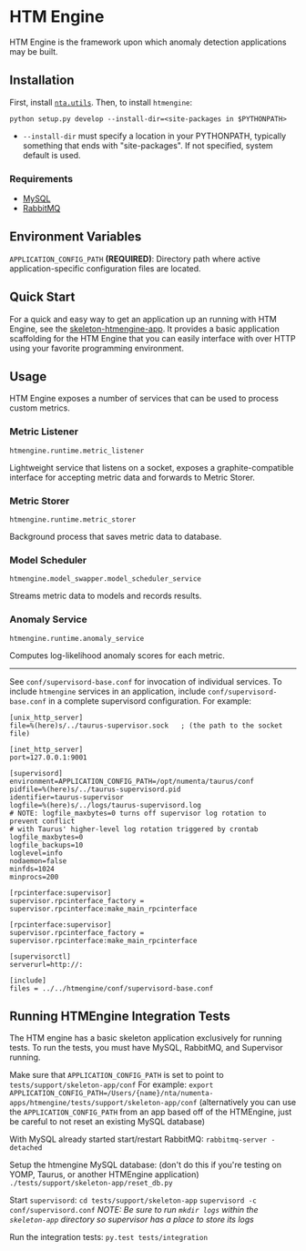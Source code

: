 HTM Engine
==========

HTM Engine is the framework upon which anomaly detection applications may be
built.

Installation
------------

First, install [`nta.utils`](../nta.utils).  Then, to install `htmengine`:

    python setup.py develop --install-dir=<site-packages in $PYTHONPATH>

- `--install-dir` must specify a location in your PYTHONPATH, typically
  something that ends with "site-packages".  If not specified, system default
  is used.

### Requirements

- [MySQL](https://www.mysql.com/)
- [RabbitMQ](https://www.rabbitmq.com/)

Environment Variables
---------------------

`APPLICATION_CONFIG_PATH` **(REQUIRED)**: Directory path where active
application-specific configuration files are located.

Quick Start
-----------

For a quick and easy way to get an application up an running with HTM Engine, see the [skeleton-htmengine-app](https://YOMPhub.com/nupic-community/skeleton-htmengine-app). It provides a basic application scaffolding for the HTM Engine that you can easily interface with over HTTP using your favorite programming environment.

Usage
-----

HTM Engine exposes a number of services that can be used to process custom
metrics.

### Metric Listener

    htmengine.runtime.metric_listener

Lightweight service that listens on a socket, exposes a graphite-compatible
interface for accepting metric data and forwards to Metric Storer.

### Metric Storer

    htmengine.runtime.metric_storer

Background process that saves metric data to database.

### Model Scheduler

    htmengine.model_swapper.model_scheduler_service

Streams metric data to models and records results.

### Anomaly Service

    htmengine.runtime.anomaly_service

Computes log-likelihood anomaly scores for each metric.

---

See `conf/supervisord-base.conf` for invocation of individual services.  To
include `htmengine` services in an application, include
`conf/supervisord-base.conf` in a complete supervisord configuration.  For
example:

    [unix_http_server]
    file=%(here)s/../taurus-supervisor.sock   ; (the path to the socket file)

    [inet_http_server]
    port=127.0.0.1:9001

    [supervisord]
    environment=APPLICATION_CONFIG_PATH=/opt/numenta/taurus/conf
    pidfile=%(here)s/../taurus-supervisord.pid
    identifier=taurus-supervisor
    logfile=%(here)s/../logs/taurus-supervisord.log
    # NOTE: logfile_maxbytes=0 turns off supervisor log rotation to prevent conflict
    # with Taurus' higher-level log rotation triggered by crontab
    logfile_maxbytes=0
    logfile_backups=10
    loglevel=info
    nodaemon=false
    minfds=1024
    minprocs=200

    [rpcinterface:supervisor]
    supervisor.rpcinterface_factory = supervisor.rpcinterface:make_main_rpcinterface

    [rpcinterface:supervisor]
    supervisor.rpcinterface_factory = supervisor.rpcinterface:make_main_rpcinterface

    [supervisorctl]
    serverurl=http://:

    [include]
    files = ../../htmengine/conf/supervisord-base.conf

Running HTMEngine Integration Tests
-----------------------------------

The HTM engine has a basic skeleton application exclusively for running tests.
To run the tests, you must have MySQL, RabbitMQ, and Supervisor running.

Make sure that `APPLICATION_CONFIG_PATH` is set to point to `tests/support/skeleton-app/conf`
For example:
```export APPLICATION_CONFIG_PATH=/Users/{name}/nta/numenta-apps/htmengine/tests/support/skeleton-app/conf```
(alternatively you can use the `APPLICATION_CONFIG_PATH` from an app based off
of the HTMEngine, just be careful to not reset an existing MySQL database)

With MySQL already started start/restart RabbitMQ:
`rabbitmq-server -detached`

Setup the htmengine MySQL database:
(don't do this if you're testing on YOMP, Taurus, or another HTMEngine application)
`./tests/support/skeleton-app/reset_db.py`

Start `supervisord`:
```cd tests/support/skeleton-app```
```supervisord -c conf/supervisord.conf```
*NOTE: Be sure to run `mkdir logs` within the `skeleton-app` directory so
supervisor has a place to store its logs*

Run the integration tests:
`py.test tests/integration`
